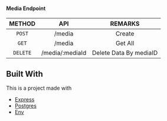 #### Media Endpoint

|  METHOD  |       API       |        REMARKS         |
| :------: | :-------------: | :--------------------: |
|  `POST`  |     /media      |         Create         |
|  `GET`   |     /media      |        Get All         |
| `DELETE` | /media/:mediaId | Delete Data By mediaID |

## Built With

This is a project made with

- [Express](https://expressjs.com/)
- [Postgres](https://www.npmjs.com/package/pg)
- [Env](https://www.npmjs.com/package/dotenv)
